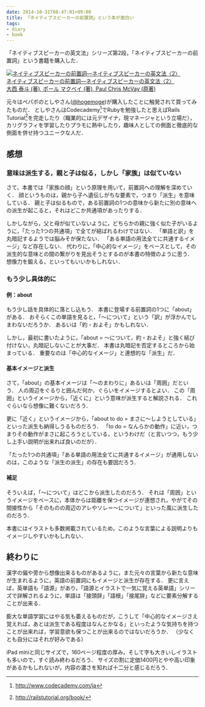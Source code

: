 ```yaml
---
date: 2014-10-31T08:47:01+09:00
title: 「ネイティブスピーカーの前置詞」という本が面白い
tags: 
- diary
- book
---
```

「ネイティブスピーカーの英文法」シリーズ第2段，「ネイティブスピーカーの前置詞」という書籍を購入した．

[![ネイティブスピーカーの前置詞―ネイティブスピーカーの英文法〈2〉](http://ecx.images-amazon.com/images/I/51SE67MEBHL._SL160_.jpg)  
ネイティブスピーカーの前置詞―ネイティブスピーカーの英文法〈2〉  
大西 泰斗  (著), ポール マクベイ (著), Paul Chris McVay (原著)](http://www.amazon.co.jp/exec/obidos/ASIN/4327451150/hifumiass-22/ref=nosim/)  

元々はペパボのとしやさん([@hogemoge](https://twitter.com/hogemoge))が購入したことに触発されて買ってみたものだ．
としやさんはCodecademy[^1]でRubyを勉強したと思えばRails Tutorial[^2]を完走したり（職業的には元デザイナ，現マネージャという立場だ），カリグラフィを学習したりプラモに熱中したり，趣味人としての側面と徹底的な側面を併せ持つユニークな人だ．

## 感想

### 意味は派生する，親と子は似る，しかし「家族」は似ていない

さて，本書では「家族の顔」という原理を用いて，前置詞への理解を深めていく．
顔というものは，親から子へ遺伝しがちな要素で，つまり「派生」を意味している．
親と子は似るもので，ある前置詞の1つの意味から新たに別の意味への派生が起こると，それはどこか共通項があったりする．

しかしながら，父と母が似ていないように，どちらかの親に強く似た子がいるように，「たった1つの共通項」で全てが結ばれるわけではない．
「単語と訳」を丸暗記するようでは脳みそが保たない．
「ある単語の用法全てに共通するイメージ」など存在しない．
代わりに，「中心的なイメージ」をベースとして，その派生的な意味との間の繋がりを見出そうとするのが本書の特徴のように思う．
想像力を鍛える，といってもいいかもしれない．

### もう少し具体的に

#### 例：about

もう少し話を具体的に落とし込もう．
本書に登場する前置詞の1つに「about」がある．
おそらくこの単語を見ると，「〜について」という「訳」が浮かんでしまわないだろうか．
あるいは「約・およそ」かもしれない．

しかし，最初に書いたように，「about = 〜について，約・およそ」と強く結び付けない，丸暗記しないことが大事だ．
本書は丸暗記を否定するところから始まっている．
重要なのは「中心的なイメージ」と連想的な「派生」だ．

#### 基本イメージと派生

さて，「about」の基本イメージは「〜のまわりに」あるいは「周囲」だという．
人の周辺をぐるりと囲んだ何か，ぐらいをイメージするとよい．
この「周囲」というイメージから，「近くに」という意味が派生すると解説される．
これぐらいなら想像に難くないだろう．

更に「近く」というイメージから，「about to do = まさに〜しようとしている」といった派生も納得しうるものだろう．
「to do = なんらかの動作」に近い，つまりその動作がまさに起ころうとしている，というわけだ（と言いつつ，もう少し上手い説明が出来れば良いのだが）．

「たった1つの共通項」「ある単語の用法全てに共通するイメージ」が通用しないのは，このような「派生の派生」の存在も要因だろう．

#### 補足

そういえば，「〜について」はどこから派生したのだろう．
それは「周囲」というイメージをベースに，本体からは距離を保つイメージが連想され，やがてその間接性から「そのものの周辺のアレやソレ＝〜について」といった風に派生したのだろう．

本書にはイラストも多数掲載されているため，このような言葉による説明よりもイメージしやすいかもしれない．

## 終わりに

漢字の偏や旁から想像出来るものがあるように，また元々の言葉から新たな意味が生まれるように，英語の前置詞にもイメージと派生が存在する．
更に言えば，英単語も「語源」があり，「語源とイラストで一気に覚える英単語」シリーズで詳解されるように，単語は「接頭辞」「語根」「接尾辞」などに要素分解することが出来る．

膨大な単語学習にはやる気も萎えるものだが，こうして「中心的なイメージさえ覚えれば，あとは派生である程度はなんとかなる」といったような気持ちを持つことが出来れば，学習意欲も保つことが出来るのではないだろうか．
（少なくとも自分にはそれが好みである）

iPad miniと同じサイズで，160ページ程度の厚み，そして字も大きいしイラストも多いので，すぐ読み終わるだろう．
サイズの割に定価1400円とやや高い印象があるかもしれないが，内容の濃さを知れば十二分と感じるだろう．

[^1]: http://www.codecademy.com/ja
[^2]: http://railstutorial.org/book/

